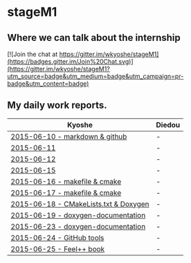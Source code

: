 # stageM1

## Where we can talk about the internship
[![Join the chat at https://gitter.im/wkyoshe/stageM1](https://badges.gitter.im/Join%20Chat.svg)](https://gitter.im/wkyoshe/stageM1?utm_source=badge&utm_medium=badge&utm_campaign=pr-badge&utm_content=badge)

## My daily work reports.
| Kyoshe | Diedou |
| --- | --- |
|[2015-06-10 - markdown & github](report/dailyReport/2015-06-10.md) | - |
|[2015-06-11](report/dailyReport/2015-06-11.md) | - |
|[2015-06-12](report/dailyReport/2015-06-12.md) | - |
|[2015-06-15](report/dailyReport/2015-06-15.md) | - |
|[2015-06-16 - makefile  & cmake ](repor/dailyReportt/2015-06-16.md) | - |
|[2015-06-17 - makefile  & cmake ](report/dailyReport/2015-06-17.md) | - |
|[2015-06-18 - CMakeLists.txt & Doxygen ](report/dailyReport/2015-06-18.md) | - |
|[2015-06-19 - doxygen-documentation ](report/dailyReport/2015-06-19.md) | - |
|[2015-06-23 - doxygen-documentation ](report/dailyReport/2015-06-23.md) | - |
|[2015-06-24 - GitHub tools ](report/dailyReport/2015-06-24.md) | - |
|[2015-06-25 - Feel++ book ](report/dailyReport/2015-06-25.md) | - |
